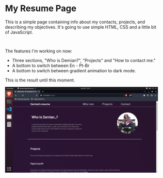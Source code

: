 <h1>My Resume Page</h1>

<p>This is a simple page containing info about my contacts, projects, and describing my objectives.
    It's going to use simple HTML, CSS and a little bit of JavaScript.
</p>
<br>
<p>The features I'm working on now:</p>
<ul>
    <li>Three sections, "Who is Demian?", "Projects" and "How to contact me."</li>
    <li>A bottom to switch between En - Pt-Br</li>
    <li>A bottom to switch between gradient animation to dark mode.</li>
</ul>
<p>This is the result until this moment.</p>
<img src="./img/readme_img/proj_screenshot.png">